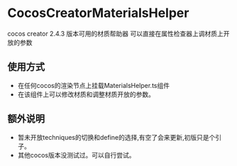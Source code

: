# CocosCreatorMaterialsHelper
cocos creator 2.4.3 版本可用的材质帮助器 可以直接在属性检查器上调材质上开放的参数

## 使用方式

* 在任何cocos的渲染节点上挂载MaterialsHelper.ts组件
* 在该组件上可以修改材质和调整材质开放的参数。

## 额外说明

* 暂未开放techniques的切换和define的选择,有空了会来更新,初版只是个引子。
* 其他cocos版本没测试过。可以自行尝试。
